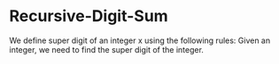 # Recursive-Digit-Sum
We define super digit of an integer  x using the following rules:  Given an integer, we need to find the super digit of the integer.
